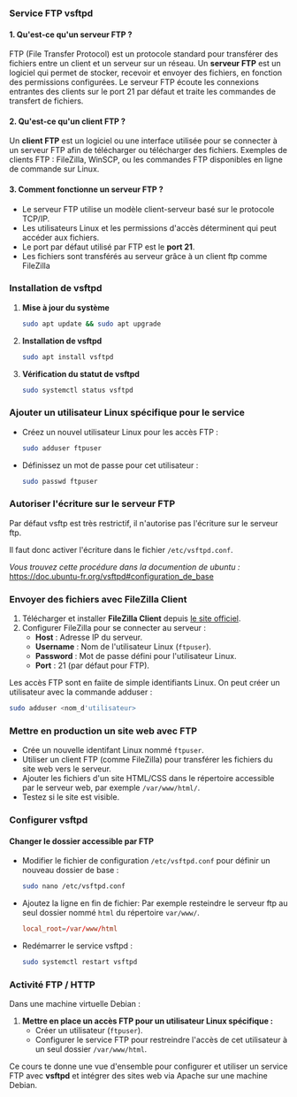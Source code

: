 ### **Service FTP vsftpd**

#### **1. Qu'est-ce qu'un serveur FTP ?**
FTP (File Transfer Protocol) est un protocole standard pour transférer des fichiers entre un client et un serveur sur un réseau. Un **serveur FTP** est un logiciel qui permet de stocker, recevoir et envoyer des fichiers, en fonction des permissions configurées. Le serveur FTP écoute les connexions entrantes des clients sur le port 21 par défaut et traite les commandes de transfert de fichiers.

#### **2. Qu'est-ce qu'un client FTP ?**
Un **client FTP** est un logiciel ou une interface utilisée pour se connecter à un serveur FTP afin de télécharger ou télécharger des fichiers. Exemples de clients FTP : FileZilla, WinSCP, ou les commandes FTP disponibles en ligne de commande sur Linux.

#### **3. Comment fonctionne un serveur FTP ?**
- Le serveur FTP utilise un modèle client-serveur basé sur le protocole TCP/IP.
- Les utilisateurs Linux et les permissions d'accès déterminent qui peut accéder aux fichiers.
- Le port par défaut utilisé par FTP est le **port 21**.
- Les fichiers sont transférés au serveur grâce à un client ftp comme FileZilla

### **Installation de vsftpd**

1. **Mise à jour du système**
    ```bash
    sudo apt update && sudo apt upgrade
    ```
2. **Installation de vsftpd**
    ```bash
    sudo apt install vsftpd
    ```
3. **Vérification du statut de vsftpd**
    ```bash
    sudo systemctl status vsftpd
    ```

### **Ajouter un utilisateur Linux spécifique pour le service**

- Créez un nouvel utilisateur Linux pour les accès FTP :
    ```bash
    sudo adduser ftpuser
    ```
- Définissez un mot de passe pour cet utilisateur :
    ```bash
    sudo passwd ftpuser
    ```

### Autoriser l'écriture sur le serveur FTP
Par défaut vsftp est très restrictif, il n'autorise pas l'écriture sur le serveur ftp.

Il faut donc activer l'écriture dans le fichier `/etc/vsftpd.conf`.

*Vous trouvez cette procédure dans la documention de ubuntu :*
https://doc.ubuntu-fr.org/vsftpd#configuration_de_base

### **Envoyer des fichiers avec FileZilla Client**

1. Télécharger et installer **FileZilla Client** depuis [le site officiel](https://filezilla-project.org).
2. Configurer FileZilla pour se connecter au serveur :
   - **Host** : Adresse IP du serveur.
   - **Username** : Nom de l'utilisateur Linux (`ftpuser`).
   - **Password** : Mot de passe défini pour l'utilisateur Linux.
   - **Port** : 21 (par défaut pour FTP).

Les accès FTP sont en faiite de simple identifiants Linux.
On peut créer un utilisateur avec la commande adduser :
```bash
sudo adduser <nom_d'utilisateur>
```

### **Mettre en production un site web avec FTP**

- Crée un nouvelle identifant Linux nommé `ftpuser`.
- Utiliser un client FTP (comme FileZilla) pour transférer les fichiers du site web vers le serveur.
- Ajouter les fichiers d'un site HTML/CSS dans le répertoire accessible par le serveur web, par exemple `/var/www/html/`.
- Testez si le site est visible.

### **Configurer vsftpd**

#### **Changer le dossier accessible par FTP**
- Modifier le fichier de configuration `/etc/vsftpd.conf` pour définir un nouveau dossier de base :
    ```bash
    sudo nano /etc/vsftpd.conf
    ```
- Ajoutez la ligne en fin de fichier:
    Par exemple resteindre le serveur ftp au seul dossier nommé `html` du répertoire `var/www/`.
    ```conf
    local_root=/var/www/html
    ```
- Redémarrer le service vsftpd :
    ```bash
    sudo systemctl restart vsftpd
    ```

### **Activité FTP / HTTP**

Dans une machine virtuelle Debian :

1. **Mettre en place un accès FTP pour un utilisateur Linux spécifique :**
   - Créer un utilisateur (`ftpuser`).
   - Configurer le service FTP pour restreindre l'accès de cet utilisateur à un seul dossier `/var/www/html`.

Ce cours te donne une vue d'ensemble pour configurer et utiliser un service FTP avec **vsftpd** et intégrer des sites web via Apache sur une machine Debian.